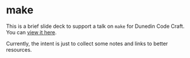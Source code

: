 # make
This is a brief slide deck to support a talk on `make` for Dunedin Code Craft.  You can [view it here](https://ianrrees.github.io/make_resources/).

Currently, the intent is just to collect some notes and links to better resources.
